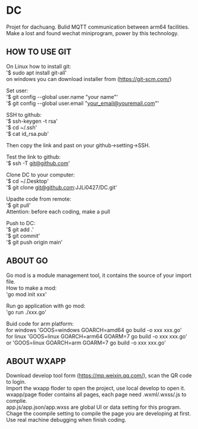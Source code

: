 # DC
Projet for dachuang. Bulid MQTT communication between arm64 facilities. Make a lost and found wechat miniprogram, power by this technology.  

## HOW TO USE GIT 
On Linux how to install git:  
'$ sudo apt install git-all'  
on windows you can download installer from (https://git-scm.com/)  

Set user:  
'$ git config --global user.name "your name"'  
'$ git config --global user.email "your_email@youremail.com"'  

SSH to github:  
'$ ssh-keygen -t rsa'  
'$ cd ~/.ssh'  
'$ cat id_rsa.pub'  

Then copy the link and past on your github->setting->SSH.  

Test the link to github:  
'$ ssh -T git@github.com'  

Clone DC to your computer:  
'$ cd ~/.Desktop'  
'$ git clone git@github.com:JJLi0427/DC.git'  

Upadte code from remote:  
'$ git pull'  
Attention: before each coding, make a pull  

Push to DC:  
'$ git add .'  
'$ git commit'  
'$ git push origin main'

## ABOUT GO
Go mod is a module management tool, it contains the source of your import file.  
How to make a mod:  
'go mod init xxx'  

Run go application with go mod:  
'go run ./xxx.go'  

Buid code for arm platform:  
for windows 'GOOS=windows GOARCH=amd64 go build -o xxx xxx.go'  
for linux 'GOOS=linux GOARCH=arm64 GOARM=7 go build -o xxx xxx.go' or 'GOOS=linux GOARCH=arm GOARM=7 go build -o xxx xxx.go'

## ABOUT WXAPP
Download develop tool form (https://mp.weixin.qq.com/), scan the QR code to login.  
Import the wxapp floder to open the project, use local develop to open it.  
wxapp/page floder contains all pages, each page need .wxml/.wxss/.js to complie.  
app.js/app.json/app.wxss are global UI or data setting for this program.  
Chage the coompile setting to compile the page you are developing at first.  
Use real machine debugging when finish coding.


